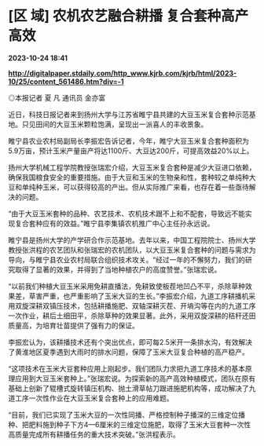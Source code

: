 # [区 域] 农机农艺融合耕播 复合套种高产高效

**2023-10-24 18:41**

**http://digitalpaper.stdaily.com/http_www.kjrb.com/kjrb/html/2023-10/25/content_561486.htm?div=-1**

 ◎本报记者 夏 凡 通讯员 金亦富

 近日，科技日报记者来到扬州大学与江苏省睢宁县共建的大豆玉米复合套种示范基地。只见田间的大豆玉米颗粒饱满，呈现出一派喜人的丰收景象。

 睢宁县农业农村局副局长李振宏告诉记者，今年，睢宁大豆玉米复合套种面积为5.9万亩，预计玉米产量亩产将达1100斤、大豆达200斤，可提高效益20%以上。

 扬州大学机械工程学院教授张瑞宏介绍，大豆玉米复合套种是减少大豆进口依赖，确保我国粮食安全的重要措施。由于大豆和玉米的生物亲和性，套种较之单纯种大豆和单纯种玉米，可以获得较高的产出。但从实际推广来看，也存在着一些亟待解决的问题。

 “由于大豆玉米套种的品种、农艺技术、农机技术跟不上和不配套，导致远不能实现复合套种应有的效益。”睢宁县李集镇农机推广中心主任孙永远说。

 睢宁县是扬州大学的产学研合作示范基地。去年以来，中国工程院院士、扬州大学教授张洪程的农艺团队和张瑞宏的农机团队，以大豆玉米复合套种的问题与需求为导向，与睢宁县农业农村局联合组织技术攻关。“经过一年的不懈努力，我们的研究取得了显著的效果，并得到了当地种植农户的高度赞誉。”张瑞宏说。

 “以前我们种植大豆玉米采用免耕直播法，免耕致使板茬地凹凸不平，杀除草种效果差，草害严重，也严重影响了玉米大豆的生长。”李振宏介绍，九道工序耕播机采用双旋深耕双镇压技术，包括耕播施肥、双轴深耕灭茬、开墒沟等在内的九道工序一次作业，耕后土细田平，杀除草种的效果显著。此外，采用双旋深耕的秸秆还田质量高，为培育壮苗提供了强有力的保证。

 李振宏认为，该耕播技术还有个突出优点，即可每2.5米开一条排水沟，有效解决了黄淮地区夏季遇到大雨时的排水问题，保障了玉米大豆复合种植的高产稳产。

 “这项技术在玉米大豆套种应用上刚起步。我们团队力求把九道工序技术的基本原理应用到大豆玉米套种上。”张瑞宏说。为探索新的高产高效种植模式，团队在原有基础上创新了辊槽式旋转镇压机构、抛土滑草帖刀跟进施肥机构等，成功解决了九道工序一次性作业在大豆玉米复合套种上的应用难题。

 “目前，我们已实现了玉米大豆的一次性同播、严格控制种子播深的三维定位播种、把肥料施到种子下方4—6厘米的三维定位施肥，取得了玉米大豆套种一次性高质量完成所有耕播任务的重大技术突破。”张洪程表示。